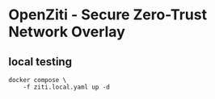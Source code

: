 # OpenZiti - Secure Zero-Trust Network Overlay

## local testing

```
docker compose \
    -f ziti.local.yaml up -d
```

